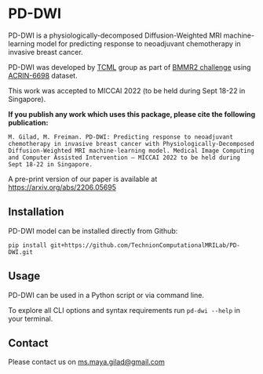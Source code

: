 # PD-DWI

PD-DWI is a physiologically-decomposed Diffusion-Weighted MRI machine-learning model for predicting response to neoadjuvant chemotherapy in invasive breast cancer.

PD-DWI was developed by [TCML](https://tcml-bme.github.io/) group as part of [BMMR2 challenge](https://wiki.cancerimagingarchive.net/pages/viewpage.action?pageId=89096426) using [ACRIN-6698](https://wiki.cancerimagingarchive.net/pages/viewpage.action?pageId=50135447) dataset.

This work was accepted to MICCAI 2022 (to be held during Sept 18-22 in Singapore). 

**If you publish any work which uses this package, please cite the following publication:** 
```
M. Gilad, M. Freiman. PD-DWI: Predicting response to neoadjuvant chemotherapy in invasive breast cancer with Physiologically-Decomposed Diffusion-Weighted MRI machine-learning model. Medical Image Computing and Computer Assisted Intervention – MICCAI 2022 to be held during Sept 18-22 in Singapore. 
```
A pre-print version of our paper is available at https://arxiv.org/abs/2206.05695

## Installation

PD-DWI model can be installed directly from Github:

```
pip install git+https://github.com/TechnionComputationalMRILab/PD-DWI.git
```

## Usage

PD-DWI can be used in a Python script or via command line.

To explore all CLI options and syntax requirements run `pd-dwi --help` in your terminal.

## Contact

Please contact us on ms.maya.gilad@gmail.com